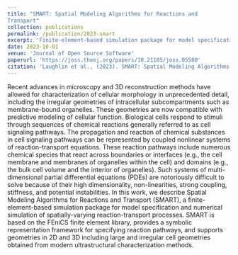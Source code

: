 ```yaml
---
title: "SMART: Spatial Modeling Algorithms for Reactions and
Transport"
collection: publications
permalink: /publication/2023-smart
excerpt: 'Finite-element-based simulation package for model specification and numerical simulation of spatially-varying reaction-transport processes.'
date: 2023-10-01
venue: 'Journal of Open Source Software'
paperurl: 'https://joss.theoj.org/papers/10.21105/joss.05580'
citation: 'Laughlin et al., (2023). SMART: Spatial Modeling Algorithms for Reactions and Transport. Journal of Open Source Software, 8(90), 5580, https://doi.org/10.21105/joss.05580'
---
```


Recent advances in microscopy and 3D reconstruction methods have allowed for characterization
of cellular morphology in unprecedented detail, including the irregular geometries of intracellular
subcompartments such as membrane-bound organelles. These geometries are now compatible
with predictive modeling of cellular function. Biological cells respond to stimuli through
sequences of chemical reactions generally referred to as cell signaling pathways. The propagation
and reaction of chemical substances in cell signaling pathways can be represented by coupled
nonlinear systems of reaction-transport equations. These reaction pathways include numerous
chemical species that react across boundaries or interfaces (e.g., the cell membrane and
membranes of organelles within the cell) and domains (e.g., the bulk cell volume and the
interior of organelles). Such systems of multi-dimensional partial differential equations (PDEs)
are notoriously difficult to solve because of their high dimensionality, non-linearities, strong
coupling, stiffness, and potential instabilities. In this work, we describe Spatial Modeling
Algorithms for Reactions and Transport (SMART), a finite-element-based simulation package
for model specification and numerical simulation of spatially-varying reaction-transport processes.
SMART is based on the FEniCS finite element library, provides a symbolic representation
framework for specifying reaction pathways, and supports geometries in 2D and 3D including
large and irregular cell geometries obtained from modern ultrastructural characterization
methods.